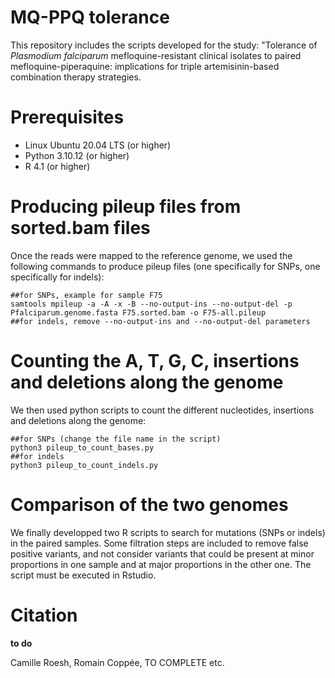 # MQ-PPQ tolerance

This repository includes the scripts developed for the study: "Tolerance of <i>Plasmodium falciparum</i> mefloquine-resistant clinical isolates to paired mefloquine-piperaquine: implications for triple artemisinin-based combination therapy strategies.

# Prerequisites
- Linux Ubuntu 20.04 LTS (or higher)
- Python 3.10.12 (or higher)
- R 4.1 (or higher)

# Producing pileup files from sorted.bam files
Once the reads were mapped to the reference genome, we used the following commands to produce pileup files (one specifically for SNPs, one specifically for indels):

```
##for SNPs, example for sample F75
samtools mpileup -a -A -x -B --no-output-ins --no-output-del -p Pfalciparum.genome.fasta F75.sorted.bam -o F75-all.pileup
##for indels, remove --no-output-ins and --no-output-del parameters
```

# Counting the A, T, G, C, insertions and deletions along the genome
We then used python scripts to count the different nucleotides, insertions and deletions along the genome:

```
##for SNPs (change the file name in the script)
python3 pileup_to_count_bases.py
##for indels
python3 pileup_to_count_indels.py
```

# Comparison of the two genomes
We finally developped two R scripts to search for mutations (SNPs or indels) in the paired samples. Some filtration steps are included to remove false positive variants, and not consider variants that could be present at minor proportions in one sample and at major proportions in the other one. The script must be executed in Rstudio.

# Citation
**to do**

Camille Roesh, Romain Coppée, TO COMPLETE etc.
